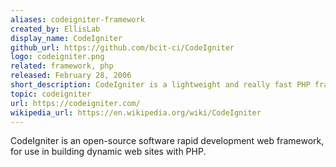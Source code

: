 ```yaml
---
aliases: codeigniter-framework
created_by: EllisLab
display_name: CodeIgniter
github_url: https://github.com/bcit-ci/CodeIgniter
logo: codeigniter.png
related: framework, php
released: February 28, 2006
short_description: CodeIgniter is a lightweight and really fast PHP framework.
topic: codeigniter
url: https://codeigniter.com/
wikipedia_url: https://en.wikipedia.org/wiki/CodeIgniter
---
```

CodeIgniter is an open-source software rapid development web framework, for use in building dynamic web sites with PHP.
